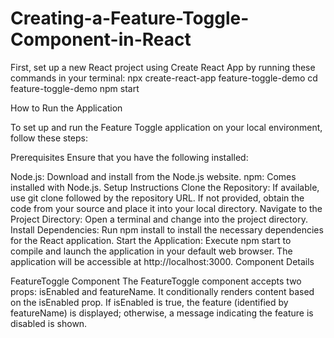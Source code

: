 # Creating-a-Feature-Toggle-Component-in-React

First, set up a new React project using Create React App by running these commands in your terminal:
npx create-react-app feature-toggle-demo
cd feature-toggle-demo
npm start

How to Run the Application

To set up and run the Feature Toggle application on your local environment, follow these steps:

Prerequisites
Ensure that you have the following installed:

Node.js: Download and install from the Node.js website.
npm: Comes installed with Node.js.
Setup Instructions
Clone the Repository:
If available, use git clone followed by the repository URL. If not provided, obtain the code from your source and place it into your local directory.
Navigate to the Project Directory:
Open a terminal and change into the project directory.
Install Dependencies:
Run npm install to install the necessary dependencies for the React application.
Start the Application:
Execute npm start to compile and launch the application in your default web browser.
The application will be accessible at http://localhost:3000.
Component Details

FeatureToggle Component
The FeatureToggle component accepts two props: isEnabled and featureName.
It conditionally renders content based on the isEnabled prop. If isEnabled is true, the feature (identified by featureName) is displayed; otherwise, a message indicating the feature is disabled is shown.
